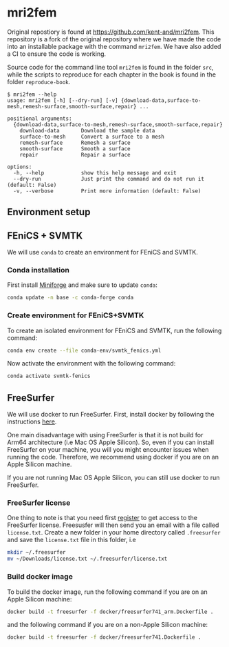 # mri2fem



Original repostiory is found at https://github.com/kent-and/mri2fem. This repository is a fork of the original repository where we have made the code into an installable package with the command `mri2fem`.
We have also added a CI to ensure the code is working.

Source code for the command line tool `mri2fem` is found in the folder `src`, while the scripts to reproduce for each chapter in the book is found in the folder `reproduce-book`.

```
$ mri2fem --help
usage: mri2fem [-h] [--dry-run] [-v] {download-data,surface-to-mesh,remesh-surface,smooth-surface,repair} ...

positional arguments:
  {download-data,surface-to-mesh,remesh-surface,smooth-surface,repair}
    download-data       Download the sample data
    surface-to-mesh     Convert a surface to a mesh
    remesh-surface      Remesh a surface
    smooth-surface      Smooth a surface
    repair              Repair a surface

options:
  -h, --help            show this help message and exit
  --dry-run             Just print the command and do not run it (default: False)
  -v, --verbose         Print more information (default: False)
```


## Environment setup

## FEniCS + SVMTK

We will use `conda` to create an environment for FEniCS and SVMTK.

### Conda installation
First install [Miniforge](https://github.com/conda-forge/miniforge?tab=readme-ov-file) and make sure to update `conda`:
```bash
conda update -n base -c conda-forge conda
```


### Create environment for FEniCS+SVMTK
To create an isolated environment for FEniCS and SVMTK, run the following command:
```bash
conda env create --file conda-env/svmtk_fenics.yml
```
Now activate the environment with the following command:
```bash
conda activate svmtk-fenics
```

## FreeSurfer

We will use docker to run FreeSurfer. First, install docker by following the instructions [here](https://docs.docker.com/get-docker/).

One main disadvantage with using FreeSurfer is that it is not build for Arm64 architecture (i.e Mac OS Apple Silicon). So, even if you can install FreeSurfer on your machine, you will you might encounter issues when running the code. Therefore, we recommend using docker if you are on an Apple Silicon machine.

If you are not running Mac OS Apple Silicon, you can still use docker to run FreeSurfer.

### FreeSurfer license

One thing to note is that you need first [register](https://surfer.nmr.mgh.harvard.edu/registration.html) to get access to the FreeSurfer license. Freesusfer will then send you an email with a file called `license.txt`.
Create a new folder in your home directory called `.freesurfer` and save the `license.txt` file in this folder, i.e
```bash
mkdir ~/.freesurfer
mv ~/Downloads/license.txt ~/.freesurfer/license.txt
```

### Build docker image
To build the docker image, run the following command if you are on an Apple Silicon machine:
```bash
docker build -t freesurfer -f docker/freesurfer741_arm.Dockerfile .
```
and the following command if you are on a non-Apple Silicon machine:
```bash
docker build -t freesurfer -f docker/freesurfer741.Dockerfile .
```
